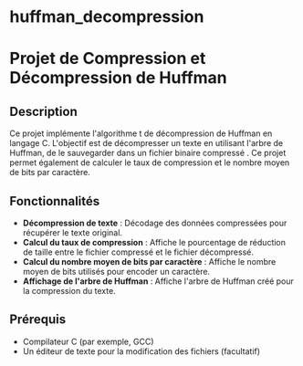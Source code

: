 # huffman_decompression
# Projet de Compression et Décompression de Huffman

## Description

Ce projet implémente l'algorithme t de décompression de Huffman en langage C. L'objectif est de décompresser un texte en utilisant l'arbre de Huffman, de le sauvegarder dans un fichier binaire compressé . Ce projet permet également de calculer le taux de compression et le nombre moyen de bits par caractère.

## Fonctionnalités


- **Décompression de texte** : Décodage des données compressées pour récupérer le texte original.
- **Calcul du taux de compression** : Affiche le pourcentage de réduction de taille entre le fichier compressé et le fichier décompressé.
- **Calcul du nombre moyen de bits par caractère** : Affiche le nombre moyen de bits utilisés pour encoder un caractère.
- **Affichage de l'arbre de Huffman** : Affiche l'arbre de Huffman créé pour la compression du texte.

## Prérequis

- Compilateur C (par exemple, GCC)
- Un éditeur de texte pour la modification des fichiers (facultatif)


